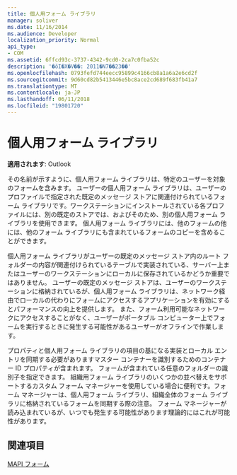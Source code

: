 ```yaml
---
title: 個人用フォーム ライブラリ
manager: soliver
ms.date: 11/16/2014
ms.audience: Developer
localization_priority: Normal
api_type:
- COM
ms.assetid: 6ffcd93c-3737-4342-9cd0-2ca7c0fba52c
description: '�ŏI�X�V��: 2011�N7��23��'
ms.openlocfilehash: 0793fefd744eecc95899c4166cb8a1a6a2e6cd2f
ms.sourcegitcommit: 9d60cd82b5413446e5bc8ace2cd689f683fb41a7
ms.translationtype: MT
ms.contentlocale: ja-JP
ms.lasthandoff: 06/11/2018
ms.locfileid: "19801720"
---
```

# <a name="personal-form-libraries"></a>個人用フォーム ライブラリ

  
  
**適用されます**: Outlook 
  
その名前が示すように、個人用フォーム ライブラリは、特定のユーザーを対象のフォームを含みます。 ユーザーの個人用フォーム ライブラリは、ユーザーのプロファイルで指定された既定のメッセージ ストアに関連付けられているフォーム ライブラリです。ワークステーションにインストールされている各プロファイルには、別の既定のストアでは、およびそのため、別の個人用フォーム ライブラリを使用できます。 個人用フォーム ライブラリには、他のフォームの他には、他のフォーム ライブラリにも含まれているフォームのコピーを含めることができます。
  
個人用フォーム ライブラリがユーザーの既定のメッセージ ストア内のルート フォルダーの内容が関連付けられているテーブルで実装されている、サーバー上またはユーザーのワークステーションにローカルに保存されているかどうか重要ではありません。 ユーザーの既定のメッセージ ストアは、ユーザーのワークステーションに格納されているが、個人用フォーム ライブラリは、ネットワーク経由でローカルの代わりにフォームにアクセスするアプリケーションを有効にするとパフォーマンスの向上を提供します。 また、フォーム利用可能なネットワークにアクセスすることがなく、ユーザーがポータブル コンピューター上でフォームを実行するときに発生する可能性があるユーザーがオフラインで作業します。
  
プロパティと個人用フォーム ライブラリの項目の基になる実装とローカル エントリを同期する必要がありますマスター コンテナーを識別するためのコンテナー ID プロパティが含まれます。 フォームが含まれている任意のフォルダーの識別子を指定できます。 組織用フォーム ライブラリのいくつかの並べ替えをサポートするカスタム フォーム マネージャーを使用している場合に便利です。フォーム マネージャーは、個人用フォーム ライブラリ、組織全体のフォーム ライブラリに格納されているフォームを同期する際の注意。 フォーム マネージャーが読み込まれているが、いつでも発生する可能性があります理論的にはこれが可能性があります。
  
## <a name="see-also"></a>関連項目



[MAPI フォーム](mapi-forms.md)

